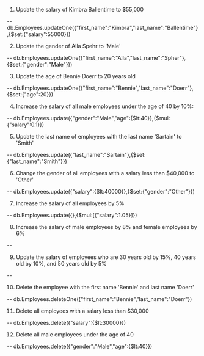 1. Update the salary of Kimbra Ballentime to $55,000

-- db.Employees.updateOne({"first_name":"Kimbra","last_name":"Ballentime"},{$set:{"salary":55000}})

2. Update the gender of Alla Spehr to 'Male'

-- db.Employees.updateOne({"first_name":"Alla","last_name":"Spher"},{$set:{"gender":"Male"}})

3. Update the age of Bennie Doerr to 20 years old

-- db.Employees.updateOne({"first_name":"Bennie","last_name":"Doerr"},{$set:{"age":20}})

4. Increase the salary of all male employees under the age of 40 by 10%:

-- db.Employees.update({"gender":"Male","age":{$lt:40}},{$mul:{"salary":0.1}})

5. Update the last name of employees with the last name 'Sartain' to 'Smith'

-- db.Employees.update({"last_name":"Sartain"},{$set:{"last_name":"Smith"}})

6. Change the gender of all employees with a salary less than $40,000 to 'Other'

-- db.Employees.update({"salary":{$lt:40000}},{$set:{"gender":"Other"}})

7. Increase the salary of all employees by 5%

-- db.Employees.update({},{$mul:[{"salary":1.05}]})

8. Increase the salary of male employees by 8% and female employees by 6%

--

9. Update the salary of employees who are 30 years old by 15%, 40 years old by 10%, and 50 years old by 5%

--

10. Delete the employee with the first name 'Bennie' and last name 'Doerr'

-- db.Employees.deleteOne({"first_name":"Bennie","last_name":"Doerr"})

11. Delete all employees with a salary less than $30,000

-- db.Employees.delete({"salary":{$lt:30000}})

12. Delete all male employees under the age of 40

-- db.Employees.delete({"gender":"Male","age":{$lt:40}})